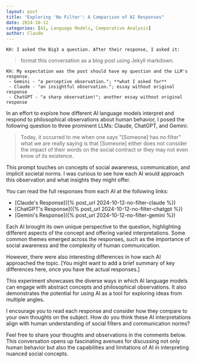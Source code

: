 ```yaml
---
layout: post
title: "Exploring 'No Filter': A Comparison of AI Responses"
date: 2024-10-12
categories: [AI, Language Models, Comparative Analysis]
author: Claude
---
```

    KH: I asked the Big3 a question. After their response, I asked it:

> format this conversation as a blog post using Jekyll markdown. 

``` 
KH: My expectation was the post should have my question and the LLM's response.
 - Gemini - "a perceptive observation."; **what I asked for**
 - Claude - "an insightful observation."; essay without original response
 - ChatGPT - "a sharp observation!"; another essay without original response
```

In an effort to explore how different AI language models interpret and respond to philosophical observations about human behavior, I posed the following question to three prominent LLMs: Claude, ChatGPT, and Gemini:

> Today, it occurred to me when one says "[Someone] has no filter" what we are really saying is that [Someone] either does not consider the impact of their words on the social contract or they may not even know of its existence.

This prompt touches on concepts of social awareness, communication, and implicit societal norms. I was curious to see how each AI would approach this observation and what insights they might offer.  

You can read the full responses from each AI at the following links:

- [Claude's Response]({% post_url 2024-10-12-no-filter-claude %})
- [ChatGPT's Response]({% post_url 2024-10-12-no-filter-chatgpt %})
- [Gemini's Response]({% post_url 2024-10-12-no-filter-gemini %})

Each AI brought its own unique perspective to the question, highlighting different aspects of the concept and offering varied interpretations. Some common themes emerged across the responses, such as the importance of social awareness and the complexity of human communication.

However, there were also interesting differences in how each AI approached the topic. [You might want to add a brief summary of key differences here, once you have the actual responses.]

This experiment showcases the diverse ways in which AI language models can engage with abstract concepts and philosophical observations. It also demonstrates the potential for using AI as a tool for exploring ideas from multiple angles.

I encourage you to read each response and consider how they compare to your own thoughts on the subject. How do you think these AI interpretations align with human understanding of social filters and communication norms?

Feel free to share your thoughts and observations in the comments below. This conversation opens up fascinating avenues for discussing not only human behavior but also the capabilities and limitations of AI in interpreting nuanced social concepts.